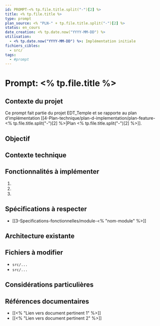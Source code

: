 ```yaml
---
id: PROMPT-<% tp.file.title.split("-")[2] %>
title: <% tp.file.title %>
type: prompt
plan_source: <% "PLN-" + tp.file.title.split("-")[2] %>
status: en_cours
date_creation: <% tp.date.now("YYYY-MM-DD") %>
utilisation: 
  - <% tp.date.now("YYYY-MM-DD") %>: Implémentation initiale
fichiers_cibles:
  - src/
tags:
  - #prompt
---
```


# Prompt: <% tp.file.title %>

## Contexte du projet
Ce prompt fait partie du projet EDT_Temple et se rapporte au plan d'implémentation [[4-Plan-technique/plan-d-implementation/plan-feature-<% tp.file.title.split("-")[2] %>|Plan <% tp.file.title.split("-")[2] %>]].

## Objectif
<!-- Description de l'objectif -->

## Contexte technique
<!-- Résumé du contexte technique -->

## Fonctionnalités à implémenter
1. 
2. 
3. 

## Spécifications à respecter
<!-- Liens vers les spécifications pertinentes -->
- [[3-Specifications-fonctionnelles/module-<% "nom-module" %>]]

## Architecture existante
<!-- Description de l'architecture existante -->

## Fichiers à modifier
- `src/...`
- `src/...`

## Considérations particulières
<!-- Points d'attention -->

## Références documentaires
- [[<% "Lien vers document pertinent 1" %>]]
- [[<% "Lien vers document pertinent 2" %>]] 
